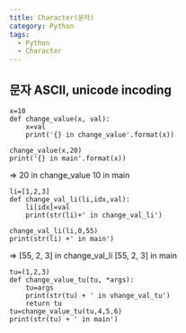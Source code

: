 ```yaml
---
title: Character(문자)
category: Python
tags:
  - Python
  - Character
---
```


## 문자 ASCII, unicode incoding

~~~call by object reference
x=10
def change_value(x, val):
    x=val
    print('{} in change_value'.format(x))

change_value(x,20)
print('{} in main'.format(x))
~~~

=>
20 in change_value
10 in main

~~~str
li=[1,2,3]
def change_val_li(li,idx,val):
    li[idx]=val
    print(str(li)+' in change_val_li')

change_val_li(li,0,55)
print(str(li) +' in main')
~~~

=>
[55, 2, 3] in change_val_li
[55, 2, 3] in main

~~~tuple change
tu=(1,2,3)
def change_value_tu(tu, *args):
    tu=args
    print(str(tu) + ' in vhange_val_tu')
    return tu
tu=change_value_tu(tu,4,5,6)
print(str(tu) + ' in main')
~~~